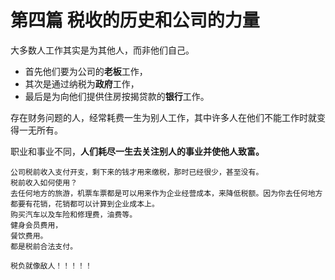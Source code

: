# 第四篇 税收的历史和公司的力量

大多数人工作其实是为其他人，而非他们自己。

- 首先他们要为公司的**老板**工作，
- 其次是通过纳税为**政府**工作，
- 最后是为向他们提供住房按揭贷款的**银行**工作。

存在财务问题的人，经常耗费一生为别人工作，其中许多人在他们不能工作时就变得一无所有。

职业和事业不同，**人们耗尽一生去关注别人的事业并使他人致富。**





```个人总结。
公司税前收入支付开支，剩下来的钱才用来缴税，那时已经很少，甚至没有。
税前收入如何使用？
去任何地方的旅游，机票车票都是可以用来作为企业经营成本，来降低税额。因为你去任何地方都要有花销，花销都可以计算到企业成本上。
购买汽车以及车险和修理费，油费等。
健身会员费用，
餐饮费用。
都是税前合法支付。
```

```
税负就像敌人！！！！！
```


